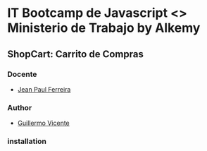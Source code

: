 # IT Bootcamp de Javascript <> Ministerio de Trabajo by Alkemy

## ShopCart: Carrito de Compras

### Docente

- [Jean Paul Ferreira](https://github.com/jepafe)

### Author

- [Guillermo Vicente](https://github.com/gvicenteprieto)

### installation

<!-- ```
shell
npm run dev
``` -->

